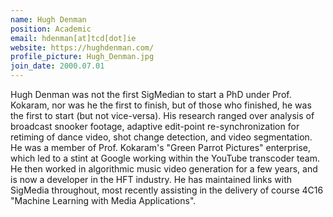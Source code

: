 ```yaml
---
name: Hugh Denman
position: Academic
email: hdenman[at]tcd[dot]ie
website: https://hughdenman.com/
profile_picture: Hugh_Denman.jpg
join_date: 2000.07.01
---
```


Hugh Denman was not the first SigMedian to start a PhD under Prof. Kokaram, nor was he the first to finish, but of those who finished, he was the first to start (but not vice-versa).  His research ranged over analysis of broadcast snooker footage, adaptive edit-point re-synchronization for retiming of dance video, shot change detection, and video segmentation.  He was a member of Prof. Kokaram's "Green Parrot Pictures" enterprise, which led to a stint at Google working within the YouTube transcoder team. He then worked in algorithmic music video generation for a few years, and is now a developer in the HFT industry. He has maintained links with SigMedia throughout, most recently assisting in the delivery of course 4C16 "Machine Learning with Media Applications".
